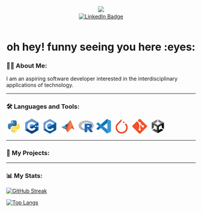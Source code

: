

<!--
**AngelinaZhai/AngelinaZhai** is a ✨ _special_ ✨ repository because its `README.md` (this file) appears on your GitHub profile.

Here are some ideas to get you started:

- 🔭 I’m currently working on ...
- 🌱 I’m currently learning ...
- 👯 I’m looking to collaborate on ...
- 🤔 I’m looking for help with ...
- 💬 Ask me about ...
- 📫 How to reach me: ...
- 😄 Pronouns: ...
- ⚡ Fun fact: ...
  <img src="" title="" alt="" width="40" height="40"/>&nbsp;


-->

<div id="header" align="center">
  <img src="https://media.giphy.com/media/j0HjChGV0J44KrrlGv/giphy.gif" width="120"/>
  <div id="badges">
    <a href="https://www.linkedin.com/in/angelina-zhai/">
      <img src="https://img.shields.io/badge/LinkedIn-blue?style=for-the-badge&logo=linkedin&logoColor=white" alt="LinkedIn Badge"/ width="100">
    </a>
  </div>
  
  <img src="https://komarev.com/ghpvc/?username=AngelinaZhai&style=flat-square&color=blue" alt=""/>

  <h1>
    oh hey! funny seeing you here :eyes:
  </h1>

</div>

### :woman_technologist: About Me:

I am an aspiring software developer interested in the interdisciplinary applications of technology.

---

### :hammer_and_wrench: Languages and Tools:
<div>
  <img src="https://github.com/devicons/devicon/blob/master/icons/python/python-original.svg" title="Python" alt="Python" width="40" height="40"/>&nbsp;
  <img src="https://github.com/devicons/devicon/blob/master/icons/cplusplus/cplusplus-original.svg" title="C++" alt="C++" width="40" height="40"/>&nbsp;
  <img src="https://github.com/devicons/devicon/blob/master/icons/c/c-original.svg" title="C" alt="C" width="40" height="40"/>&nbsp;
  <img src="https://github.com/devicons/devicon/blob/master/icons/matlab/matlab-original.svg" title="matlab" alt="matlab" width="40" height="40"/>&nbsp;
  <img src="https://github.com/devicons/devicon/blob/master/icons/r/r-original.svg" title="R" alt="R" width="40" height="40"/>&nbsp;
  <img src="https://github.com/devicons/devicon/blob/master/icons/vscode/vscode-original.svg" title="vscode" alt="vscode" width="40" height="40"/>&nbsp;
  <img src="https://github.com/devicons/devicon/blob/master/icons/pytorch/pytorch-original.svg" title="Pytorch" alt="Pytorch" width="40" height="40"/>&nbsp;
  <img src="https://github.com/devicons/devicon/blob/master/icons/git/git-original.svg" title="git" alt="git" width="40" height="40"/>&nbsp;
  <img src="https://github.com/devicons/devicon/blob/master/icons/unity/unity-original.svg" title="Unity" alt="Unity" width="40" height="40"/>&nbsp;
</div>

---
### :seedling: My Projects:

---
### :bar_chart: My Stats:

[![GitHub Streak](http://github-readme-streak-stats.herokuapp.com?user=AngelinaZhai&theme=dark&background=000000&count_private=true)](https://git.io/streak-stats)

[![Top Langs](https://github-readme-stats.vercel.app/api/top-langs/?username=AngelinaZhai&layout=compact&theme=vision-friendly-dark)](https://github.com/anuraghazra/github-readme-stats)



